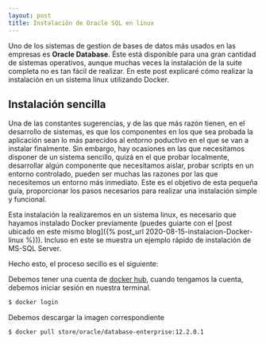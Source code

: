 ```yaml
---
layout: post
title: Instalación de Oracle SQL en linux
---
```


Uno de los sistemas de gestion de bases de datos más usados en las empresas es **Oracle Database**. Éste está disponible para una gran cantidad de sistemas operativos, aunque muchas veces la instalación de la suite completa no es tan fácil de realizar. En este post explicaré cómo realizar la instalación en un sistema linux utilizando Docker.

## Instalación sencilla

Una de las constantes sugerencias, y de las que más razón tienen, en el desarrollo de sistemas, es que los componentes en los que sea probada la aplicación sean lo más parecidos al entorno poductivo en el que se van a instalar finalmente. Sin embargo, hay ocasiones en las que necesitamos disponer de un sistema sencillo, quizá en el que probar localmente, desarrollar algún componente que necesitamos aislar, probar scripts en un entorno controlado, pueden ser muchas las razones por las que necesitemos un entorno más inmediato. Este es el objetivo de esta pequeña guía, proporcionar los pasos necesarios para realizar una instalación simple y funcional.

Esta instalación la realizaremos en un sistema linux, es necesario que hayamos instalado Docker previamente (puedes guiarte con el [post ubicado en este mismo blog]({% post_url 2020-08-15-instalacion-Docker-linux %})). Incluso en este se muestra un ejemplo rápido de instalación de MS-SQL Server.

Hecho esto, el proceso secillo es el siguiente:

Debemos tener una cuenta de [docker hub](https://hub.docker.com), cuando tengamos la cuenta, debemos iniciar sesión en nuestra terminal.

```bash
$ docker login
```

Debemos descargar la imagen correspondiente

```bash
$ docker pull store/oracle/database-enterprise:12.2.0.1
```
